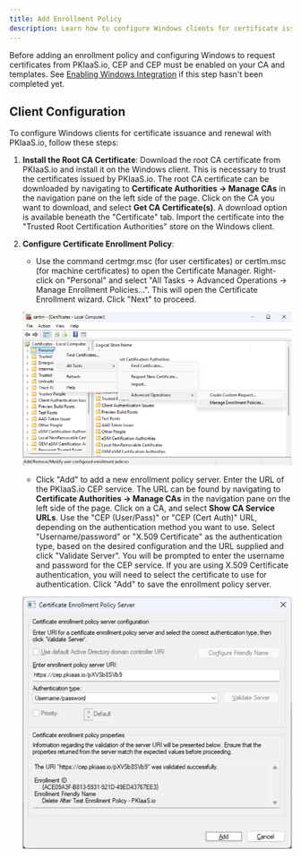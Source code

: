 ```yaml
---
title: Add Enrollment Policy
description: Learn how to configure Windows clients for certificate issuance and renewal with PKIaaS.io native windows integration.
---
```

Before adding an enrollment policy and configuring Windows to request certificates from PKIaaS.io, CEP and CEP must be enabled on your CA and templates. See [Enabling Windows Integration](overview.md/#enabling-windows-integration) if this step hasn't been completed yet.

## Client Configuration
To configure Windows clients for certificate issuance and renewal with PKIaaS.io, follow these steps:

1. **Install the Root CA Certificate**: Download the root CA certificate from PKIaaS.io and install it on the Windows client. This is necessary to trust the certificates issued by PKIaaS.io. The root CA certificate can be downloaded by navigating to **Certificate Authorities -> Manage CAs** in the navigation pane on the left side of the page. Click on the CA you want to download, and select **Get CA Certificate(s)**. A download option is available beneath the "Certificate" tab. Import the certificate into the "Trusted Root Certification Authorities" store on the Windows client.
2. **Configure Certificate Enrollment Policy**: 

    * Use the command certmgr.msc (for user certificates) or certlm.msc (for machine certificates) to open the Certificate Manager. Right-click on "Personal" and select "All Tasks -> Advanced Operations -> Manage Enrollment Policies...". This will open the Certificate Enrollment wizard. Click "Next" to proceed.

    ![Manage enrollment Policies](../images/manage-enrollment-policies.png)

    * Click "Add" to add a new enrollment policy server. Enter the URL of the PKIaaS.io CEP service. The URL can be found by navigating to **Certificate Authorities -> Manage CAs** in the navigation pane on the left side of the page. Click on a CA, and select **Show CA Service URLs**. Use the "CEP (User/Pass)" or "CEP (Cert Auth)" URL, depending on the authentication method you want to use. Select "Username/password" or "X.509 Certificate" as the authentication type, based on the desired configuration and the URL supplied and click "Validate Server". You will be prompted to enter the username and password for the CEP service. If you are using X.509 Certificate authentication, you will need to select the certificate to use for authentication. Click "Add" to save the enrollment policy server.

    ![Add Enrollment Policy Server](../images/add-enrollment-policy-server.png)